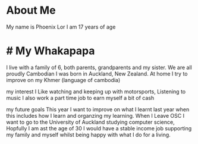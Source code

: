 # About Me
My name is Phoenix Lor 
I am 17 years of age 

# # My Whakapapa
I live with a family of 6, both parents, grandparents and my sister. We are all proudly Cambodian 
I was born in Auckland, New Zealand. At home I try to improve on my Khmer (language of cambodia)

my interest 
I Like watching and keeping up with motorsports, Listening to music I also work a part time job to earn myself a bit of cash 

my future goals 
This year I want to improve on what I learnt last year when this includes how I learn and organzing my learning. When I Leave OSC I want to go to the University of Auckland studying computer science, Hopfully I am ast the age of 30 I would have a stable income job supporting my family and myself whilst being happy with what I do for a living.